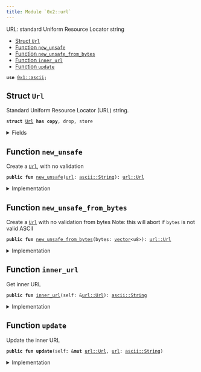 ```yaml
---
title: Module `0x2::url`
---
```


URL: standard Uniform Resource Locator string


-  [Struct `Url`](#0x2_url_Url)
-  [Function `new_unsafe`](#0x2_url_new_unsafe)
-  [Function `new_unsafe_from_bytes`](#0x2_url_new_unsafe_from_bytes)
-  [Function `inner_url`](#0x2_url_inner_url)
-  [Function `update`](#0x2_url_update)


<pre><code><b>use</b> <a href="../move-stdlib/ascii.md#0x1_ascii">0x1::ascii</a>;
</code></pre>



<a name="0x2_url_Url"></a>

## Struct `Url`

Standard Uniform Resource Locator (URL) string.


<pre><code><b>struct</b> <a href="../pera-framework/url.md#0x2_url_Url">Url</a> <b>has</b> <b>copy</b>, drop, store
</code></pre>



<details>
<summary>Fields</summary>


<dl>
<dt>
<code><a href="../pera-framework/url.md#0x2_url">url</a>: <a href="../move-stdlib/ascii.md#0x1_ascii_String">ascii::String</a></code>
</dt>
<dd>

</dd>
</dl>


</details>

<a name="0x2_url_new_unsafe"></a>

## Function `new_unsafe`

Create a <code><a href="../pera-framework/url.md#0x2_url_Url">Url</a></code>, with no validation


<pre><code><b>public</b> <b>fun</b> <a href="../pera-framework/url.md#0x2_url_new_unsafe">new_unsafe</a>(<a href="../pera-framework/url.md#0x2_url">url</a>: <a href="../move-stdlib/ascii.md#0x1_ascii_String">ascii::String</a>): <a href="../pera-framework/url.md#0x2_url_Url">url::Url</a>
</code></pre>



<details>
<summary>Implementation</summary>


<pre><code><b>public</b> <b>fun</b> <a href="../pera-framework/url.md#0x2_url_new_unsafe">new_unsafe</a>(<a href="../pera-framework/url.md#0x2_url">url</a>: String): <a href="../pera-framework/url.md#0x2_url_Url">Url</a> {
    <a href="../pera-framework/url.md#0x2_url_Url">Url</a> { <a href="../pera-framework/url.md#0x2_url">url</a> }
}
</code></pre>



</details>

<a name="0x2_url_new_unsafe_from_bytes"></a>

## Function `new_unsafe_from_bytes`

Create a <code><a href="../pera-framework/url.md#0x2_url_Url">Url</a></code> with no validation from bytes
Note: this will abort if <code>bytes</code> is not valid ASCII


<pre><code><b>public</b> <b>fun</b> <a href="../pera-framework/url.md#0x2_url_new_unsafe_from_bytes">new_unsafe_from_bytes</a>(bytes: <a href="../move-stdlib/vector.md#0x1_vector">vector</a>&lt;u8&gt;): <a href="../pera-framework/url.md#0x2_url_Url">url::Url</a>
</code></pre>



<details>
<summary>Implementation</summary>


<pre><code><b>public</b> <b>fun</b> <a href="../pera-framework/url.md#0x2_url_new_unsafe_from_bytes">new_unsafe_from_bytes</a>(bytes: <a href="../move-stdlib/vector.md#0x1_vector">vector</a>&lt;u8&gt;): <a href="../pera-framework/url.md#0x2_url_Url">Url</a> {
    <b>let</b> <a href="../pera-framework/url.md#0x2_url">url</a> = bytes.to_ascii_string();
    <a href="../pera-framework/url.md#0x2_url_Url">Url</a> { <a href="../pera-framework/url.md#0x2_url">url</a> }
}
</code></pre>



</details>

<a name="0x2_url_inner_url"></a>

## Function `inner_url`

Get inner URL


<pre><code><b>public</b> <b>fun</b> <a href="../pera-framework/url.md#0x2_url_inner_url">inner_url</a>(self: &<a href="../pera-framework/url.md#0x2_url_Url">url::Url</a>): <a href="../move-stdlib/ascii.md#0x1_ascii_String">ascii::String</a>
</code></pre>



<details>
<summary>Implementation</summary>


<pre><code><b>public</b> <b>fun</b> <a href="../pera-framework/url.md#0x2_url_inner_url">inner_url</a>(self: &<a href="../pera-framework/url.md#0x2_url_Url">Url</a>): String{
    self.<a href="../pera-framework/url.md#0x2_url">url</a>
}
</code></pre>



</details>

<a name="0x2_url_update"></a>

## Function `update`

Update the inner URL


<pre><code><b>public</b> <b>fun</b> <b>update</b>(self: &<b>mut</b> <a href="../pera-framework/url.md#0x2_url_Url">url::Url</a>, <a href="../pera-framework/url.md#0x2_url">url</a>: <a href="../move-stdlib/ascii.md#0x1_ascii_String">ascii::String</a>)
</code></pre>



<details>
<summary>Implementation</summary>


<pre><code><b>public</b> <b>fun</b> <b>update</b>(self: &<b>mut</b> <a href="../pera-framework/url.md#0x2_url_Url">Url</a>, <a href="../pera-framework/url.md#0x2_url">url</a>: String) {
    self.<a href="../pera-framework/url.md#0x2_url">url</a> = <a href="../pera-framework/url.md#0x2_url">url</a>;
}
</code></pre>



</details>
